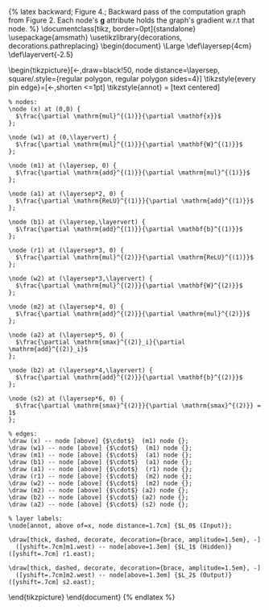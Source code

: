 {% latex
  backward;
  Figure 4.;
  Backward pass of the computation graph from Figure 2.
  Each node's <strong>g</strong> attribute holds the graph's gradient w.r.t that node.
%}
\documentclass[tikz, border=0pt]{standalone}
\usepackage{amsmath}
\usetikzlibrary{decorations, decorations.pathreplacing}
\begin{document}
\Large
\def\layersep{4cm}
\def\layervert{-2.5}

\begin{tikzpicture}[<-,draw=black!50, node distance=\layersep, square/.style={regular polygon, regular polygon sides=4}]
    \tikzstyle{every pin edge}=[<-,shorten <=1pt]
    \tikzstyle{annot} = [text centered]

    % nodes:
    \node (x) at (0,0) {
      $\frac{\partial \mathrm{mul}^{(1)}}{\partial \mathbf{x}}$
    };

    \node (w1) at (0,\layervert) {
      $\frac{\partial \mathrm{mul}^{(1)}}{\partial \mathbf{W}^{(1)}}$
    };

    \node (m1) at (\layersep, 0) {
      $\frac{\partial \mathrm{add}^{(1)}}{\partial \mathrm{mul}^{(1)}}$
    };

    \node (a1) at (\layersep*2, 0) {
      $\frac{\partial \mathrm{ReLU}^{(1)}}{\partial \mathrm{add}^{(1)}}$
    };

    \node (b1) at (\layersep,\layervert) {
      $\frac{\partial \mathrm{add}^{(1)}}{\partial \mathbf{b}^{(1)}}$
    };

    \node (r1) at (\layersep*3, 0) {
      $\frac{\partial \mathrm{mul}^{(2)}}{\partial \mathrm{ReLU}^{(1)}}$
    };

    \node (w2) at (\layersep*3,\layervert) {
      $\frac{\partial \mathrm{mul}^{(2)}}{\partial \mathbf{W}^{(2)}}$
    };

    \node (m2) at (\layersep*4, 0) {
      $\frac{\partial \mathrm{add}^{(2)}}{\partial \mathrm{mul}^{(2)}}$
    };

    \node (a2) at (\layersep*5, 0) {
      $\frac{\partial \mathrm{smax}^{(2)}_i}{\partial \mathrm{add}^{(2)}_i}$
    };

    \node (b2) at (\layersep*4,\layervert) {
      $\frac{\partial \mathrm{add}^{(2)}}{\partial \mathbf{b}^{(2)}}$
    };

    \node (s2) at (\layersep*6, 0) {
      $\frac{\partial \mathrm{smax}^{(2)}}{\partial \mathrm{smax}^{(2)}} = 1$
    };

    % edges:
    \draw (x) -- node [above] {$\cdot$}  (m1) node {};
    \draw (w1) -- node [above] {$\cdot$}  (m1) node {};
    \draw (m1) -- node [above] {$\cdot$}  (a1) node {};
    \draw (b1) -- node [above] {$\cdot$}  (a1) node {};
    \draw (a1) -- node [above] {$\cdot$}  (r1) node {};
    \draw (r1) -- node [above] {$\cdot$}  (m2) node {};
    \draw (w2) -- node [above] {$\cdot$}  (m2) node {};
    \draw (m2) -- node [above] {$\cdot$} (a2) node {};
    \draw (b2) -- node [above] {$\cdot$} (a2) node {};
    \draw (a2) -- node [above] {$\cdot$} (s2) node {};

    % layer labels:
    \node[annot, above of=x, node distance=1.7cm] {$L_0$ (Input)};

    \draw[thick, dashed, decorate, decoration={brace, amplitude=1.5em}, -]
      ([yshift=.7cm]m1.west) -- node[above=1.3em] {$L_1$ (Hidden)} ([yshift=.7cm] r1.east);

    \draw[thick, dashed, decorate, decoration={brace, amplitude=1.5em}, -]
      ([yshift=.7cm]m2.west) -- node[above=1.3em] {$L_2$ (Output)} ([yshift=.7cm] s2.east);

\end{tikzpicture}
\end{document}
{% endlatex %}
